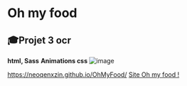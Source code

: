 #  **Oh my food**
## 🎓Projet 3 ocr
**html, Sass**
**Animations css**
![image](https://github.com/NeoQenXzin/OhMyFood/assets/66415285/38d5d420-1d42-416c-8ddf-b3c362c44dc3)


https://neoqenxzin.github.io/OhMyFood/
[Site Oh my food !]([https://www.example.com](https://neoqenxzin.github.io/OhMyFood/))
